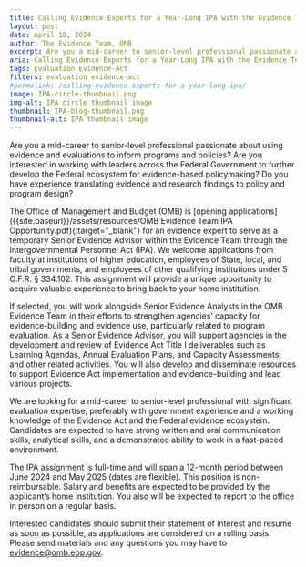 ```yaml
---
title: Calling Evidence Experts for a Year-Long IPA with the Evidence Team 
layout: post
date: April 18, 2024
author: The Evidence Team, OMB
excerpt: Are you a mid-career to senior-level professional passionate about using evidence and evaluations to inform programs and policies...
aria: Calling Evidence Experts for a Year-Long IPA with the Evidence Team 
tags: Evaluation Evidence-Act
filters: evaluation evidence-act
#permalink: /calling-evidence-experts-for-a-year-long-ipa/
image: IPA-circle-thumbnail.png
img-alt: IPA circle thumbnail image
thumbnail: IPA-blog-thumbnail.png
thumbnail-alt: IPA thumbnail image
---
```


Are you a mid-career to senior-level professional passionate about using evidence and evaluations to inform programs and policies? Are you interested in working with leaders across the Federal Government to further develop the Federal ecosystem for evidence-based policymaking? Do you have experience translating evidence and research findings to policy and program design?

The Office of Management and Budget (OMB) is [opening applications]({{site.baseurl}}/assets/resources/OMB Evidence Team IPA Opportunity.pdf){:target="_blank"} for an evidence expert to serve as a temporary Senior Evidence Advisor within the Evidence Team through the Intergovernmental Personnel Act (IPA). We welcome applications from faculty at institutions of higher education, employees of State, local, and tribal governments, and employees of other qualifying institutions under 5 C.F.R. § 334.102.  This assignment will provide a unique opportunity to acquire valuable experience to bring back to your home institution.

If selected, you will work alongside Senior Evidence Analysts in the OMB Evidence Team in their efforts to strengthen agencies’ capacity for evidence-building and evidence use, particularly related to program evaluation. As a Senior Evidence Advisor, you will support agencies in the development and review of Evidence Act Title I deliverables such as Learning Agendas, Annual Evaluation Plans, and Capacity Assessments, and other related activities. You will also develop and disseminate resources to support Evidence Act implementation and evidence-building and lead various projects.

We are looking for a mid-career to senior-level professional with significant evaluation expertise, preferably with government experience and a working knowledge of the Evidence Act and the Federal evidence ecosystem. Candidates are expected to have strong written and oral communication skills, analytical skills, and a demonstrated ability to work in a fast-paced environment. 

The IPA assignment is full-time and will span a 12-month period between June 2024 and May 2025 (dates are flexible). This position is non-reimbursable.  Salary and benefits are expected to be provided by the applicant’s home institution. You also will be expected to report to the office in person on a regular basis.

Interested candidates should submit their statement of interest and resume as soon as possible, as applications are considered on a rolling basis. Please send materials and any questions you may have to <evidence@omb.eop.gov>. 
